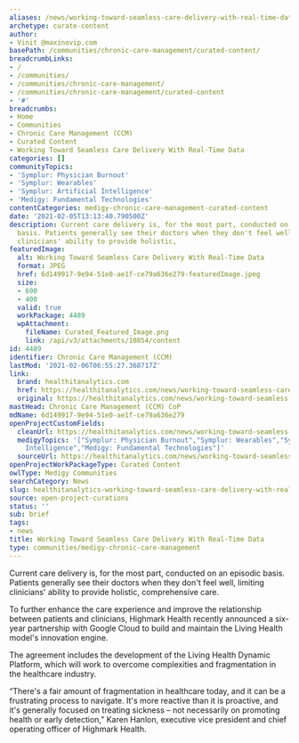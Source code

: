 ```yaml
---
aliases: /news/working-toward-seamless-care-delivery-with-real-time-data
archetype: curate-content
author:
- Vinit @maxinovip.com
basePath: /communities/chronic-care-management/curated-content/
breadcrumbLinks:
- /
- /communities/
- /communities/chronic-care-management/
- /communities/chronic-care-management/curated-content
- '#'
breadcrumbs:
- Home
- Communities
- Chronic Care Management (CCM)
- Curated Content
- Working Toward Seamless Care Delivery With Real-Time Data
categories: []
communityTopics:
- 'Symplur: Physician Burnout'
- 'Symplur: Wearables'
- 'Symplur: Artificial Intelligence'
- 'Medigy: Fundamental Technologies'
contentCategories: medigy-chronic-care-management-curated-content
date: '2021-02-05T13:13:40.790500Z'
description: Current care delivery is, for the most part, conducted on an episodic
  basis. Patients generally see their doctors when they don't feel well, limiting
  clinicians' ability to provide holistic,
featuredImage:
  alt: Working Toward Seamless Care Delivery With Real-Time Data
  format: JPEG
  href: 6d149917-9e94-51e0-ae1f-ce79a636e279-featuredImage.jpeg
  size:
  - 690
  - 400
  valid: true
  workPackage: 4489
  wpAttachment:
    fileName: Curated_Featured_Image.png
    link: /api/v3/attachments/10854/content
id: 4489
identifier: Chronic Care Management (CCM)
lastMod: '2021-02-06T06:55:27.368717Z'
link:
  brand: healthitanalytics.com
  href: https://healthitanalytics.com/news/working-toward-seamless-care-delivery-with-real-time-data
  original: https://healthitanalytics.com/news/working-toward-seamless-care-delivery-with-real-time-data
mastHead: Chronic Care Management (CCM) CoP
mdName: 6d149917-9e94-51e0-ae1f-ce79a636e279
openProjectCustomFields:
  cleanUrl: https://healthitanalytics.com/news/working-toward-seamless-care-delivery-with-real-time-data
  medigyTopics: '["Symplur: Physician Burnout","Symplur: Wearables","Symplur: Artificial
    Intelligence","Medigy: Fundamental Technologies"]'
  sourceUrl: https://healthitanalytics.com/news/working-toward-seamless-care-delivery-with-real-time-data
openProjectWorkPackageType: Curated Content
owlType: Medigy Communities
searchCategory: News
slug: healthitanalytics-working-toward-seamless-care-delivery-with-real-time-data
source: open-project-curations
status: ''
sub: brief
tags:
- news
title: Working Toward Seamless Care Delivery With Real-Time Data
type: communities/medigy-chronic-care-management
---
```


<p>Current care delivery is, for the most part, conducted on an episodic basis. Patients generally see their doctors when they don't feel well, limiting clinicians' ability to provide holistic, comprehensive care.</p><p>To further enhance the care experience and improve the relationship between patients and clinicians, Highmark Health recently announced a six-year partnership with Google Cloud to build and maintain the Living Health model's innovation engine.</p><p>The agreement includes the development of the Living Health Dynamic Platform, which will work to overcome complexities and fragmentation in the healthcare industry.</p><p>“There's a fair amount of fragmentation in healthcare today, and it can be a frustrating process to navigate. It's more reactive than it is proactive, and it's generally focused on treating sickness – not necessarily on promoting health or early detection,” Karen Hanlon, executive vice president and chief operating officer of Highmark Health.</p>